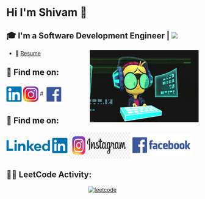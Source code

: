 

# Hi I'm Shivam 👋

## 🎓 I'm a Software Development Engineer | ![](https://komarev.com/ghpvc/?username=shivam01july&label=Profile%20views&color=0e75b6&style=flat)
<img align="right" alt="GIF" src="https://github.com/shivam01july/Data-Store/blob/main/profile_page/giphy.gif?raw=true" width="285" height="190" />


- 📝 [Resume](https://github.com/shivam01july/Data-Store/blob/main/Shivam's%20Resume.pdf)



## :email: Find me on:  
<p align="left">
<a href="https://linkedin.com/in/shivam01july" target="blank"><img align="center" src="https://github.com/shivam01july/Data-Store/blob/main/profile_page/LinkedIn%20Logo%201.png" alt="shivam01july" height="40" width="40" /></a>
<a href="https://instagram.com/shivam01july" target="blank"><img align="center" src="https://github.com/shivam01july/Data-Store/blob/main/profile_page/Instagram%20Logo%201.png" alt="shivam01july" height="40" width="40" /></a>
#<a href="https://facebook.com/shivam01july" target="blank"><img align="center" src="https://github.com/shivam01july/Data-Store/blob/main/profile_page/Facebook%20Logo%201.png" alt="md.shivam01july" height="55" width="55" /></a>
</p>


## :email: Find me on:  
<p align="left">
<a href="https://linkedin.com/in/shivam01july" target="blank"><img align="center" src="https://github.com/shivam01july/Data-Store/blob/main/profile_page/LinkedIn%20Logo%203.png" alt="shivam01july" height="40" width="160" /></a>
<a href="https://instagram.com/shivam01july" target="blank"><img align="center" src="https://github.com/shivam01july/Data-Store/blob/main/profile_page/Instagram%20Logo%202.png" alt="shivam01july" height="70" width="160" /></a>
<a href="https://facebook.com/shivam01july" target="blank"><img align="center" src="https://github.com/shivam01july/Data-Store/blob/main/profile_page/Facebook%20Logo%202.png" alt="md.shivam01july" height="55" width="160" /></a>
</p>

## 👨‍💻 LeetCode Activity:
<p align="center">
<a href="https://leetcode.com/shivam01july"><img align="center" src="https://leetcode.card.workers.dev/shivam01july?theme=dark&font=baloo&extension=null" alt="leetcode" height="400" width="1000"/>
</a>
</p>
